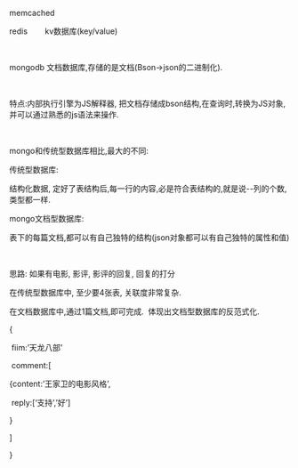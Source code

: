 memcached

redis        kv数据库(key/value)

 

mongodb 文档数据库,存储的是文档(Bson->json的二进制化).

 

特点:内部执行引擎为JS解释器, 把文档存储成bson结构,在查询时,转换为JS对象,并可以通过熟悉的js语法来操作.

 

mongo和传统型数据库相比,最大的不同:

传统型数据库: 

结构化数据, 定好了表结构后,每一行的内容,必是符合表结构的,就是说--列的个数,类型都一样.

mongo文档型数据库: 

表下的每篇文档,都可以有自己独特的结构(json对象都可以有自己独特的属性和值)

 

思路: 如果有电影, 影评, 影评的回复, 回复的打分

在传统型数据库中, 至少要4张表, 关联度非常复杂.

在文档数据库中,通过1篇文档,即可完成.  体现出文档型数据库的反范式化.

{

 fiim:’天龙八部’

 comment:[

{content:’王家卫的电影风格’,

 reply:[‘支持’,’好’]

}

]

}